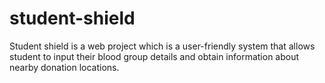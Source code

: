 # student-shield
Student shield is a web project which is a user-friendly system that allows student to input their blood group details and obtain information about nearby donation locations.
